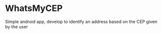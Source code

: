 # WhatsMyCEP

Simple android app, develop to identify an address based on the CEP given by the user

